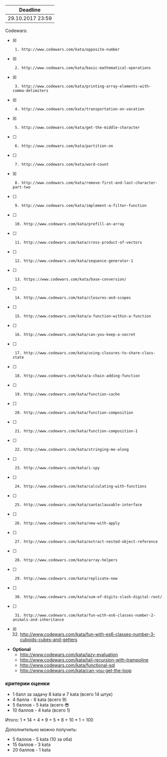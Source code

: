 Deadline         |
-----------------|
29.10.2017 23:59  |

Codewars:

 - [x]      1. http://www.codewars.com/kata/opposite-number
 - [x]      2. http://www.codewars.com/kata/basic-mathematical-operations
 - [x]      3. http://www.codewars.com/kata/printing-array-elements-with-comma-delimiters
 - [x]      4. http://www.codewars.com/kata/transportation-on-vacation
 - [x]      5. http://www.codewars.com/kata/get-the-middle-character
 - [ ]      6. http://www.codewars.com/kata/partition-on
 - [ ]      7. http://www.codewars.com/kata/word-count
 - [x]      8. http://www.codewars.com/kata/remove-first-and-last-character-part-two
 - [ ]      9. http://www.codewars.com/kata/implement-a-filter-function
 - [ ]      10. http://www.codewars.com/kata/prefill-an-array
 - [ ]      11. http://www.codewars.com/kata/cross-product-of-vectors
 - [ ]      12. http://www.codewars.com/kata/sequence-generator-1
 - [ ]      13. https://www.codewars.com/kata/base-conversion/
 - [ ]      14. http://www.codewars.com/kata/closures-and-scopes
 - [ ]      15. http://www.codewars.com/kata/a-function-within-a-function
 - [ ]      16. http://www.codewars.com/kata/can-you-keep-a-secret
 - [ ]      17. http://www.codewars.com/kata/using-closures-to-share-class-state
 - [ ]      18. http://www.codewars.com/kata/a-chain-adding-function
 - [ ]      19. http://www.codewars.com/kata/function-cache
 - [ ]      20. http://www.codewars.com/kata/function-composition
 - [ ]      21. http://www.codewars.com/kata/function-composition-1
 - [ ]      22. http://www.codewars.com/kata/stringing-me-along
 - [ ]      23. http://www.codewars.com/kata/i-spy
 - [ ]      24. http://www.codewars.com/kata/calculating-with-functions
 - [ ]      25. http://www.codewars.com/kata/santaclausable-interface
 - [ ]      26. http://www.codewars.com/kata/new-with-apply
 - [ ]      27. http://www.codewars.com/kata/extract-nested-object-reference
 - [ ]      28. http://www.codewars.com/kata/array-helpers
 - [ ]      29. http://www.codewars.com/kata/replicate-new
 - [ ]      30. http://www.codewars.com/kata/sum-of-digits-slash-digital-root/
 - [ ]      31. http://www.codewars.com/kata/fun-with-es6-classes-number-2-animals-and-inheritance
 - [x]    32. http://www.codewars.com/kata/fun-with-es6-classes-number-3-cuboids-cubes-and-getters
     
  - __Optional__
     - http://www.codewars.com/kata/lazy-evaluation
     - http://www.codewars.com/kata/tail-recursion-with-trampoline
     - http://www.codewars.com/kata/functional-sql
     - http://www.codewars.com/kata/can-you-get-the-loop
  
  ### критерии оценки
*  1 балл за задачу 8 kata и 7 kata (всего 14 штук)
*  4 балла - 6 kata (всего 9)
*  5 баллов - 5 kata (всего :sunglasses:
*  10 баллов - 4 kata (всего 1)

Итого: 1 * 14 + 4 * 9 + 5 * 8 + 10 * 1 = 100

Дополнительно можно получить:
*  5 баллов - 5 kata (10 за оба)
*  15 баллов - 3 kata
*  20 баллов - 1 kata
